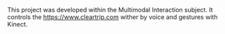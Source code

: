 This project was developed within the Multimodal Interaction subject.
It controls the https://www.cleartrip.com wither by voice and gestures with Kinect.
